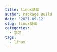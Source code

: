 ```yaml
---
title: linux基础
author: Package Build
date: '2021-09-12'
slug: linux基础
categories:
  - 学习
tags:
  - linux
---
```

